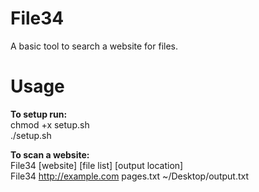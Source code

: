 # File34
A basic tool to search a website for files.

<h1>Usage</h1>
<b>To setup run:</b><br>
  chmod +x setup.sh<br>
  ./setup.sh
  
<b>To scan a website:</b>
<br>
File34 [website] [file list] [output location]
<br>
File34 http://example.com pages.txt ~/Desktop/output.txt
